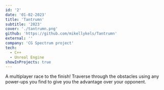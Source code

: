```yaml
---
id: '2'
date: '01-02-2023'
title: 'Tantrumn'
subtitle: '2023'
cover: './tantrumn.png'
github: 'https://github.com/mikellykels/Tantrumn'
external: ''
company: 'CG Spectrum project'
tech:
  - C++
  - Unreal Engine
showInProjects: true
---
```


A multiplayer race to the finish! Traverse through the obstacles using any power-ups you find to give you the advantage over your opponent.
